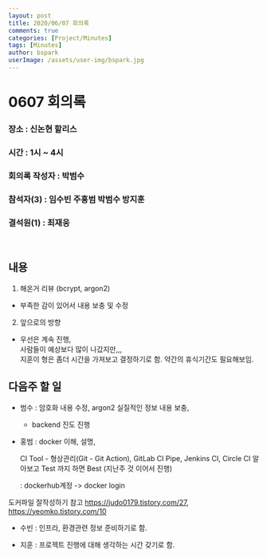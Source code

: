 ```yaml
---
layout: post
title: 2020/06/07 회의록
comments: true
categories: [Project/Minutes]
tags: [Minutes]
author: bspark
userImage: /assets/user-img/bspark.jpg
---
```



# 0607 회의록

### 장소 : 신논현 할리스

### 시간 : 1시 ~ 4시

### 회의록 작성자 : 박범수

### 참석자(3) : 임수빈 주홍범 박범수 방지훈

### 결석원(1) : 최재웅 


<br>

## 내용

1. 해온거 리뷰 (bcrypt, argon2)
- 부족한 감이 있어서 내용 보충 및 수정 

2. 앞으로의 방향 

- 우선은 계속 진행, <br>
  사람들이 예상보다 많이 나갔지만,,, <br>
  지훈이 형은 좀더 시간을 가져보고 결정하기로 함. 약간의 휴식기간도 필요해보임.




## 다음주 할 일

- 범수 : 암호화 내용 수정, argon2 실질적인 정보 내용 보충, 

	+ backend 진도 진행

- 홍범 : docker 이해, 설명, 

	CI Tool - 형상관리(Git - Git Action), GitLab CI Pipe, Jenkins CI, Circle CI 알아보고 Test 까지 하면 Best
	(지난주 것 이어서 진행)

	: dockerhub계정 -> docker login 

도커파일 잘작성하기 참고 https://judo0179.tistory.com/27, https://yeomko.tistory.com/10
	

- 수빈 : 인프라, 환경관련 정보 준비하기로 함.

- 지훈 : 프로젝트 진행에 대해 생각하는 시간 갖기로 함.
